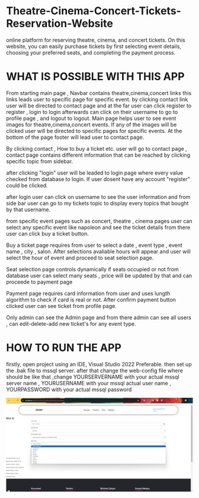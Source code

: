 # Theatre-Cinema-Concert-Tickets-Reservation-Website
online platform for reserving theatre, cinema, and concert tickets. On this website, you can easily purchase tickets by first selecting event details, choosing your preferred seats, and completing the payment process.

# WHAT IS POSSIBLE WITH THIS APP
From starting main page , Navbar contains  theatre,cinema,concert links this links leads user to specific page for specific event.
by clicking contact link user will be directed to contact page and at the far user can click register to register , login to login afterwards can click on 
their username to go to profile page , and logout to logout.
Main page helps user to see event images for theatre,cinema,concert events. If any of the images will be clicked user will be directed to 
specific pages for specific events. 
At the bottom of the page footer will lead user to contact page.

By clicking contact , How to buy a ticket etc. user will go to contact page , contact page contains different information
that can be reached by clicking specific topic from sidebar. 

after clicking "login" user will be leaded to login page where every value checked from database to login. 
If user dosent have any account "register" could be clicked. 

after login user can click on username to see the user information and from side bar user can go to my tickets topic to display every topics that bought 
by that username.

from specific event pages such as concert, theatre , cinema pages user can select any specific event like napoleon and see the ticket details
from there user can click buy a ticket button. 

Buy a ticket page requires from user to select a date , event type , event name , city , salon. After selections avaliable hours will appear 
and user will select the hour of event and proceed to seat selection page.

Seat selection page controls dynamically if seats occupied or not from database user can select many seats , price will be updated by that and can proceede 
to payment page

Payment page requires card information from user and uses lungth algorithm to check if card is real or not. After confirm payment button clicked user can see
ticket from profile page.

Only admin can see the Admin page and from there admin can see all users , can edit-delete-add new ticket's for any event type.



 # HOW TO RUN THE APP

 firstly, open project using an IDE, Visual Studio 2022 Preferable. 
 then set up the .bak file to mssql server. 
 after that change the web-config file where  <add name="biletDataConnection" connectionString="Server=YOURSERVERNAME;Database=icerik;User ID=YOURUSERNAME;Password=YOURPASSWORD;Integrated Security=False;MultipleActiveResultSets=True;" providerName="System.Data.SqlClient" />
should be like that ,change YOURSERVERNAME with your actual mssql server name , YOURUSERNAME with your mssql actual user name , YOURPASSWORD with your actual mssql password


![webprojess-5.png](webprojess-5.png) 
